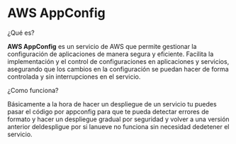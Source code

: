 # AWS AppConfig

¿Qué es?

**AWS AppConfig** es un servicio de AWS que permite gestionar la configuración de aplicaciones de manera segura y eficiente. Facilita la implementación y el control de configuraciones en aplicaciones y servicios, asegurando que los cambios en la configuración se puedan hacer de forma controlada y sin interrupciones en el servicio.

¿Como funciona?

Básicamente a la hora de hacer un despliegue de un servicio tu puedes pasar el código por appconfig para que te pueda detectar errores de formato y hacer un despliegue gradual por seguridad y volver a una versión anterior deldespligue por si lanueve no funciona sin necesidad dedetener el servicio.